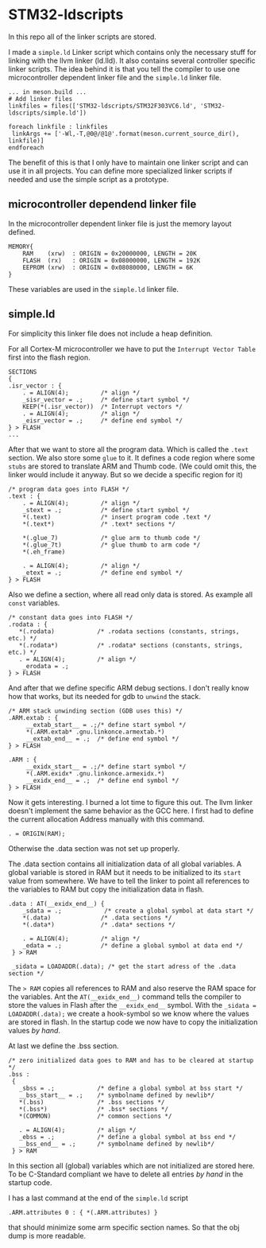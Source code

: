 # STM32-ldscripts

In this repo all of the linker scripts are stored.

I made a `simple.ld` Linker script which contains only the necessary stuff for linking with the llvm linker (ld.lld).
It also contains several controller specific linker scripts. The idea behind it is that you tell the compiler to use
one microcontroller dependent linker file and the `simple.ld` linker file.

    ... in meson.build ...
    # Add linker files
    linkfiles = files(['STM32-ldscripts/STM32F303VC6.ld', 'STM32-ldscripts/simple.ld'])

    foreach linkfile : linkfiles
     linkArgs += ['-Wl,-T,@0@/@1@'.format(meson.current_source_dir(), linkfile)]
    endforeach

The benefit of this is that I only have to maintain one linker script and can use it in all projects.
You can define more specialized linker scripts if needed and use the simple script as a prototype.

## microcontroller dependend linker file
In the microcontroller dependent linker file is just the memory layout defined.

    MEMORY{
    	RAM    (xrw)  : ORIGIN = 0x20000000, LENGTH = 20K
    	FLASH  (rx)   : ORIGIN = 0x08000000, LENGTH = 192K
    	EEPROM (xrw)  : ORIGIN = 0x08080000, LENGTH = 6K
    }

These variables are used in the `simple.ld` linker file.

## simple.ld

For simplicity this linker file does not include a heap definition.

For all Cortex-M microcontroller we have to put the `Interrupt Vector Table` first into the flash region.

    SECTIONS
    {
    .isr_vector : {
        . = ALIGN(4);         /* align */
        _sisr_vector = .;     /* define start symbol */
        KEEP(*(.isr_vector))  /* Interrupt vectors */
        . = ALIGN(4);         /* align */
        _eisr_vector = .;     /* define end symbol */
    } > FLASH
    ...

After that we want to store all the program data. Which is called the `.text` section.
We also store some `glue` to it. It defines a code region where some `stubs` are stored to translate ARM and Thumb code.
(We could omit this, the linker would include it anyway. But so we decide a specific region for it)

    /* program data goes into FLASH */
    .text : {
        . = ALIGN(4);         /* align */
        _stext = .;           /* define start symbol */
        *(.text)              /* insert program code .text */
        *(.text*)             /* .text* sections */

        *(.glue_7)            /* glue arm to thumb code */
        *(.glue_7t)           /* glue thumb to arm code */
        *(.eh_frame)

        . = ALIGN(4);         /* align */
        _etext = .;           /* define end symbol */
    } > FLASH

Also we define a section, where all read only data is stored. As example all `const` variables.

    /* constant data goes into FLASH */
    .rodata : {
       *(.rodata)            /* .rodata sections (constants, strings, etc.) */
       *(.rodata*)           /* .rodata* sections (constants, strings, etc.) */
       . = ALIGN(4);         /* align */
        _erodata = .;
    } > FLASH

And after that we define specific ARM debug sections. I don't really know how that works, but its needed for gdb to `unwind` the stack.

    /* ARM stack unwinding section (GDB uses this) */
    .ARM.extab : {
         __extab_start__ = .;/* define start symbol */
         *(.ARM.extab* .gnu.linkonce.armextab.*)
         __extab_end__ = .;  /* define end symbol */
    } > FLASH

    .ARM : {
         __exidx_start__ = .;/* define start symbol */
         *(.ARM.exidx* .gnu.linkonce.armexidx.*)
         __exidx_end__ = .;  /* define end symbol */
    } > FLASH

Now it gets interesting. I burned a lot time to figure this out.
The llvm linker doesn't implement the same behavior as the GCC here.
I first had to define the current allocation Address manually with this command.

    . = ORIGIN(RAM);

Otherwise the .data section was not set up properly.

The .data section contains all initialization data of all global variables.
A global variable is stored in RAM but it needs to be initialized to its `start` value from somewhere.
We have to tell the linker to point all references to the variables to RAM but copy the initialization data in flash.

    .data : AT(__exidx_end__) {
        _sdata = .;            /* create a global symbol at data start */
        *(.data)              /* .data sections */
        *(.data*)             /* .data* sections */

        . = ALIGN(4);         /* align */
        _edata = .;           /* define a global symbol at data end */
     } > RAM

     _sidata = LOADADDR(.data); /* get the start adress of the .data section */

The `> RAM` copies all references to RAM and also reserve the RAM space for the variables.
Ant the `AT(__exidx_end__)` command tells the compiler to store the values in Flash after the `__exidx_end__` symbol.
With the `_sidata = LOADADDR(.data);` we create a hook-symbol so we know where the values are stored in flash.
In the startup code we now have to copy the initialization values *by hand*.

At last we define the .bss section.

    /* zero initialized data goes to RAM and has to be cleared at startup */
    .bss :
     {
       _sbss = .;            /* define a global symbol at bss start */
       __bss_start__ = .;    /* symbolname defined by newlib*/
       *(.bss)               /* .bss sections */
       *(.bss*)              /* .bss* sections */
       *(COMMON)             /* common sections */

       . = ALIGN(4);         /* align */
       _ebss = .;            /* define a global symbol at bss end */
       __bss_end__ = .;      /* symbolname defined by newlib*/
     } > RAM

In this section all (global) variables which are not initialized are stored here.
To be C-Standard compliant we have to delete all entries *by hand* in the startup code.

I has a last command at the end of the `simple.ld` script

    .ARM.attributes 0 : { *(.ARM.attributes) }

that should minimize some arm specific section names. So that the obj dump is more readable.
